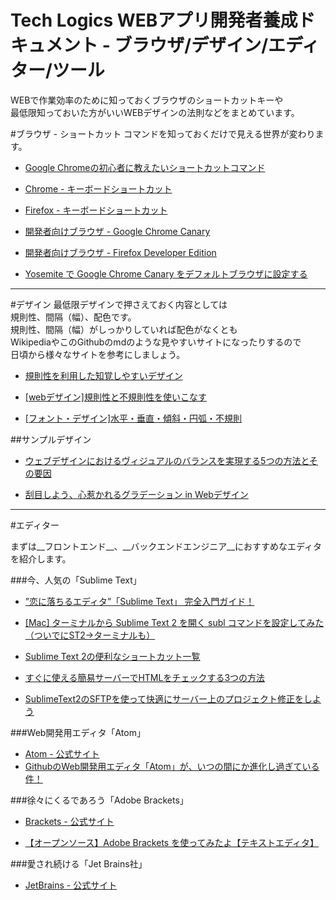# Tech Logics WEBアプリ開発者養成ドキュメント - ブラウザ/デザイン/エディター/ツール

WEBで作業効率のために知っておくブラウザのショートカットキーや  
最低限知っておいた方がいいWEBデザインの法則などをまとめています。


#ブラウザ - ショートカット
コマンドを知っておくだけで見える世界が変わります。

* [Google Chromeの初心者に教えたいショートカットコマンド](http://nanapi.jp/8505)

* [Chrome - キーボードショートカット](https://support.google.com/chrome/answer/157179?hl=ja)

* [Firefox - キーボードショートカット](https://support.mozilla.org/ja/kb/keyboard-shortcuts-perform-firefox-tasks-quickly)

* [開発者向けブラウザ - Google Chrome Canary](https://www.google.co.jp/chrome/browser/canary.html)

* [開発者向けブラウザ - Firefox Developer Edition](https://www.mozilla.org/ja/firefox/developer/)

* [Yosemite で Google Chrome Canary をデフォルトブラウザに設定する](http://qiita.com/turusuke/items/040ccdd9f198519a7884)


---

#デザイン
最低限デザインで押さえておく内容としては  
規則性、間隔（幅）、配色です。  
規則性、間隔（幅）がしっかりしていれば配色がなくとも  
WikipediaやこのGithubのmdのような見やすいサイトになったりするので  
日頃から様々なサイトを参考にしましょう。

* [規則性を利用した知覚しやすいデザイン](http://www.ar-ch.org/design_memory)

* [[webデザイン]規則性と不規則性を使いこなす](http://webcre8.jp/think/design-regularity-irregularity.html)

* [[フォント・デザイン]水平・垂直・傾斜・円弧・不規則](http://webcre8.jp/think/figure-form-impression.html)

##サンプルデザイン

* [ウェブデザインにおけるヴィジュアルのバランスを実現する5つの方法とその要因](http://coliss.com/articles/build-websites/operation/design/balance-in-web-design-by-codrops.html)

* [刮目しよう、心惹かれるグラデーション in Webデザイン](http://www.actzero.jp/developer/report-7622.html)

---

#エディター

まずは__フロントエンド__、__バックエンドエンジニア__におすすめなエディタを紹介します。

###今、人気の「Sublime Text」

* [”恋に落ちるエディタ”「Sublime Text」 完全入門ガイド！](http://liginc.co.jp/designer/archives/6774)

* [[Mac] ターミナルから Sublime Text 2 を開く subl コマンドを設定してみた（ついでにST2→ターミナルも）](http://m.designbits.jp/13052214/)

* [Sublime Text 2の便利なショートカット一覧](http://qiita.com/TasukuNakano/items/f39ee46007f0f760f1ed)

* [すぐに使える簡易サーバーでHTMLをチェックする3つの方法](http://blog.mach3.jp/2012/09/21/check-html-with-simple-server.html)

* [SublimeText2のSFTPを使って快適にサーバー上のプロジェクト修正をしよう](http://lab.sonicmoov.com/development/sublime-text-2-sftp/)


###Web開発用エディタ「Atom」

* [Atom - 公式サイト](https://atom.io)
* [GithubのWeb開発用エディタ「Atom」が、いつの間にか進化し過ぎている件！](http://plus.appgiga.jp/masatolan/2014/10/31/54305/)

###徐々にくるであろう「Adobe Brackets」

* [Brackets - 公式サイト](http://brackets.io)

* [【オープンソース】Adobe Brackets を使ってみたよ【テキストエディタ】](http://dev.classmethod.jp/etc/review-brackets/)

###愛され続ける「Jet Brains社」

* [JetBrains - 公式サイト](https://www.jetbrains.com)
